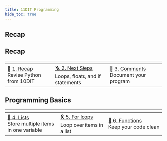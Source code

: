 ```yaml
---
title: 11DIT Programming
hide_toc: true
---
```


## Recap

## Recap

| <img width=500 /> | <img width=500 /> | <img width=500 /> |
| :-- | :-- | :-- |
| [🐍 1. Recap](recap.md)<br>Revise Python from 10DIT | [🪜 2. Next Steps](next-steps.md)<br>Loops, floats, and if statements | [💬 3. Comments](comments.md)<br>Document your program |

## Programming Basics

| <img width=500 /> | <img width=500 /> | <img width=500 /> |
| :-- | :-- | :-- |
| [🛒 4. Lists](lists.md)<br>Store multiple items in one variable | [🎗 5. For loops](for-loops.md)<br>Loop over items in a list | [🧪 6. Functions](functions.md)<br>Keep your code clean |